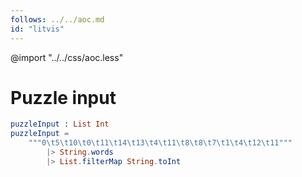 ```yaml
---
follows: ../../aoc.md
id: "litvis"
---
```


@import "../../css/aoc.less"

# Puzzle input

```elm {l=hidden r}
puzzleInput : List Int
puzzleInput =
    """0\t5\t10\t0\t11\t14\t13\t4\t11\t8\t8\t7\t1\t4\t12\t11"""
        |> String.words
        |> List.filterMap String.toInt
```
